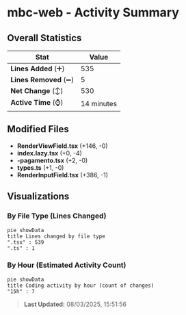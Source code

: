 # mbc-web - Activity Summary 

## Overall Statistics

| Stat                   | Value                                                             |
| ---------------------- | ----------------------------------------------------------------- |
| **Lines Added** (➕)   | 535                                          |
| **Lines Removed** (➖) | 5                                        |
| **Net Change** (↕)    | 530                |
| **Active Time** (⌚)   | 14 minutes |


## Modified Files
- **RenderViewField.tsx** (+146, -0)
- **index.lazy.tsx** (+0, -4)
- **-pagamento.tsx** (+2, -0)
- **types.ts** (+1, -0)
- **RenderInputField.tsx** (+386, -1)

## Visualizations

### By File Type (Lines Changed)

```mermaid
pie showData
title Lines changed by file type
".tsx" : 539
".ts" : 1
```

### By Hour (Estimated Activity Count)

```mermaid
pie showData
title Coding activity by hour (count of changes)
"15h" : 7
```


> **Last Updated:** 08/03/2025, 15:51:56